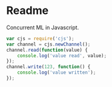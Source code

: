 Readme
======

Concurrent ML in Javascript.

``` js
var cjs = require('cjs');
var channel = cjs.newChannel();
channel.read(function(value) {
	console.log('value read', value);
});
channel.write(123, function() {
	console.log('value written');
});
```


